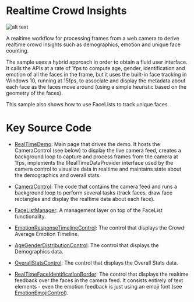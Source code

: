 # Realtime Crowd Insights

![alt text](https://github.com/Microsoft/Cognitive-Samples-IntelligentKiosk/blob/master/Documentation/RealtimeCrowdInsights.png "Realtime Crowd Insights")

A realtime workflow for processing frames from a web camera to derive realtime crowd insights such as demographics, emotion and unique face counting. 

The sample uses a hybrid approach in order to obtain a fluid user interface. It calls the APIs at a rate of 1fps to compute age, gender, identification and emotion of all the faces in the frame, but it uses the built-in face tracking in Windows 10, running at 15fps, to associate and display the metadata about each face as the faces move around (using a simple heuristic based on the geometry of the faces).

This sample also shows how to use FaceLists to track unique faces.

# Key Source Code

* [RealTimeDemo](../Kiosk/Views/RealTimeDemo.xaml.cs): Main page that drives the demo. It hosts the CameraControl (see below) to display the live camera feed, creates a background loop to capture and process frames from the camera at 1fps, implements the IRealTimeDataProvider interface used by the camera control to visualize data in realtime and maintains state about the demographics and overall stats.

* [CameraControl](../Kiosk/Controls/CameraControl.xaml.cs): The code that contains the camera feed and runs a background loop to perform several tasks (track faces, draw face rectangles and display the realtime data about each face).

* [FaceListManager](../Kiosk/ServiceHelpers/FaceListManager.cs): A management layer on top of the FaceList functionality.

* [EmotionResponseTimelineControl](../Kiosk/Controls/EmotionResponseTimelineControl.xaml.cs): The control that displays the Crowd Average Emotion Timeline.

* [AgeGenderDistributionControl](../Kiosk/Controls/AgeGenderDistributionControl.xaml.cs): The control that displays the Demographics data.
 
* [OverallStatsControl](../Kiosk/Controls/OverallStatsControl.xaml.cs): The control that displays the Overall Stats data.

* [RealTimeFaceIdentificationBorder](../Kiosk/Controls/RealTimeFaceIdentificationBorder.xaml.cs): The control that displays the realtime feedback over the faces in the camera feed. It consists entirely of text elements - even the emotion feedback is just using an emoji font (see [EmotionEmojiControl](../Kiosk/Controls/EmotionEmojiControl.xaml.cs)).



